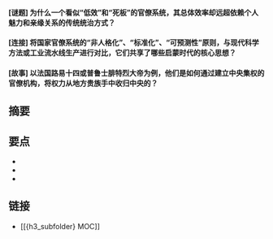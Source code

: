 #### [谜题] 为什么一个看似“低效”和“死板”的官僚系统，其总体效率却远超依赖个人魅力和亲缘关系的传统统治方式？


#### [连接] 将国家官僚系统的“非人格化”、“标准化”、“可预测性”原则，与现代科学方法或工业流水线生产进行对比，它们共享了哪些启蒙时代的核心思想？


#### [故事] 以法国路易十四或普鲁士腓特烈大帝为例，他们是如何通过建立中央集权的官僚机构，将权力从地方贵族手中收归中央的？


## 摘要


## 要点

- 
- 
- 

## 链接

- [[{h3_subfolder} MOC]]
